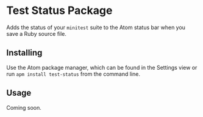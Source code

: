 # Test Status Package

Adds the status of your `minitest` suite to the Atom status bar when you save a
Ruby source file.

## Installing

Use the Atom package manager, which can be found in the Settings view or run
`apm install test-status` from the command line.

## Usage

Coming soon.

